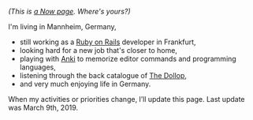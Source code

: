 <!-- 
.. title: What I'm doing at the moment
.. slug: now
.. date: 2016-06-22 17:44:06 UTC-05:00
.. tags: 
.. category: 
.. link: 
.. description: 
.. type: text
-->

*(This is [a Now page](http://nownownow.com/about). Where's yours?)*


I'm living in Mannheim, Germany,

- still working as a [Ruby on Rails](https://www.railstutorial.org/book/) developer in Frankfurt,
- looking hard for a new job that's closer to home,
- playing with [Anki](https://apps.ankiweb.net/) to memorize editor commands and programming languages,
- listening through the back catalogue of [The Dollop](https://www.dolloppodcast.com/),
- and very much enjoying life in Germany.

When my activities or priorities change, I’ll update this page. Last update was March 9th, 2019.
